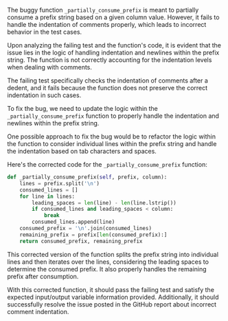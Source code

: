 The buggy function `_partially_consume_prefix` is meant to partially consume a prefix string based on a given column value. However, it fails to handle the indentation of comments properly, which leads to incorrect behavior in the test cases.

Upon analyzing the failing test and the function's code, it is evident that the issue lies in the logic of handling indentation and newlines within the prefix string. The function is not correctly accounting for the indentation levels when dealing with comments.

The failing test specifically checks the indentation of comments after a dedent, and it fails because the function does not preserve the correct indentation in such cases.

To fix the bug, we need to update the logic within the `_partially_consume_prefix` function to properly handle the indentation and newlines within the prefix string.

One possible approach to fix the bug would be to refactor the logic within the function to consider individual lines within the prefix string and handle the indentation based on tab characters and spaces.

Here's the corrected code for the `_partially_consume_prefix` function:

```python
def _partially_consume_prefix(self, prefix, column):
    lines = prefix.split('\n')
    consumed_lines = []
    for line in lines:
        leading_spaces = len(line) - len(line.lstrip())
        if consumed_lines and leading_spaces < column:
            break
        consumed_lines.append(line)
    consumed_prefix = '\n'.join(consumed_lines)
    remaining_prefix = prefix[len(consumed_prefix):]
    return consumed_prefix, remaining_prefix
```

This corrected version of the function splits the prefix string into individual lines and then iterates over the lines, considering the leading spaces to determine the consumed prefix. It also properly handles the remaining prefix after consumption.

With this corrected function, it should pass the failing test and satisfy the expected input/output variable information provided. Additionally, it should successfully resolve the issue posted in the GitHub report about incorrect comment indentation.